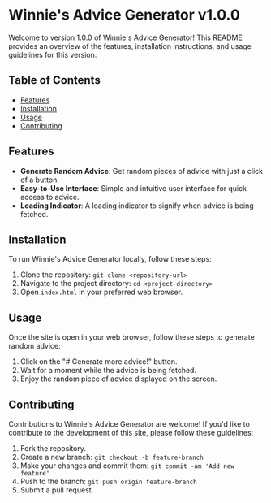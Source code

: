 # Winnie's Advice Generator v1.0.0

Welcome to version 1.0.0 of Winnie's Advice Generator! This README provides an overview of the features, installation instructions, and usage guidelines for this version.

## Table of Contents

- [Features](#features)
- [Installation](#installation)
- [Usage](#usage)
- [Contributing](#contributing)

## Features

- **Generate Random Advice**: Get random pieces of advice with just a click of a button.
- **Easy-to-Use Interface**: Simple and intuitive user interface for quick access to advice.
- **Loading Indicator**: A loading indicator to signify when advice is being fetched.

## Installation

To run Winnie's Advice Generator locally, follow these steps:

1. Clone the repository: `git clone <repository-url>`
2. Navigate to the project directory: `cd <project-directory>`
3. Open `index.html` in your preferred web browser.

## Usage

Once the site is open in your web browser, follow these steps to generate random advice:

1. Click on the "# Generate more advice!" button.
2. Wait for a moment while the advice is being fetched.
3. Enjoy the random piece of advice displayed on the screen.

## Contributing

Contributions to Winnie's Advice Generator are welcome! If you'd like to contribute to the development of this site, please follow these guidelines:

1. Fork the repository.
2. Create a new branch: `git checkout -b feature-branch`
3. Make your changes and commit them: `git commit -am 'Add new feature'`
4. Push to the branch: `git push origin feature-branch`
5. Submit a pull request.
